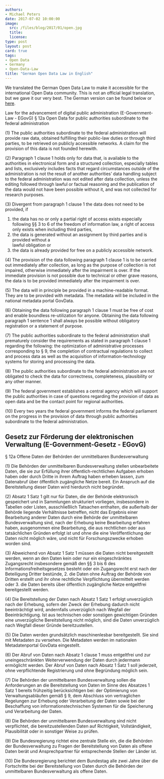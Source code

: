 ```yaml
---
authors:
- Michael Peters
date: 2017-07-02 10:00:00
image:
  src: /files/blog/2017/01/open.jpg
  title: 
  license:
type: post
layout: post
card: true
tags:
- Open Data
- Germany
- Open-Data-Law
title: "German Open Data Law in English"
---
```

We translated the German Open Data Law to make it accessible for the international Open Data community. This is not an official legal translation, but we gave it our very best. The German version can be found below or [here](https://www.gesetze-im-internet.de/egovg/__12a.html).

Law for the advancement of digital public administration 
	(E-Government-Law - EGovG)
§ 12a Open Data for public authorities subordinate to the federal administration

(1) The public authorities subordinate to the federal administration will provide raw data, obtained fulfilling their public-law duties or through third parties, to be retrieved on publicly accessible networks. A claim for the provision of this data is not founded herewith. 

(2) Paragraph 1 clause 1 holds only for data that, 
is available to the authorities in electronical form and a structured collection, especially tables and lists, exclusively includes facts that regard circumstances outside of the administration is not the result of another authorities’ data handling subject to the federal administration was not edited after data collection, unless the editing followed through lawful or factual reasoning and the publication of the data would not have been possible without it, and 
was not collected for research purposes.

(3) Divergent from paragraph 1 clause 1 the data does not need to be provided, if
 1. the data has no or only a partial right of access exists especially following §§ 3 to 6
   of the freedom of information law, a right of access only exists when including third parties,
 2. the data is generated without an assignment by third parties and is provided without a   
       lawful obligation or 
 3. the data is already provided for free on a publicly accessible network. 

(4) The provision of the data following paragraph 1 clause 1 is to be carried out immediately after collection, as long as the purpose of collection is not impaired, otherwise immediately after the impairment is over. If the immediate provision is not possible due to technical or other grave reasons, the data is to be provided immediately after the impairment is over. 

(5) The data will in principle be provided in a machine-readable format. They are to be provided with metadata. The metadata will be included in the national metadata portal GovData. 

(6) Obtaining the data following paragraph 1 clause 1 must be free of cost and enable boundless re-utilization for anyone. Obtaining the data following paragraph 1 sentence 1 shall always be possible without obligatory registration or a statement of purpose.

(7) The public authorities subordinate to the federal administration shall prematurely consider the requirements as stated in paragraph 1 clause 1 regarding the following: the optimization of administrative processes corresponding to § 9, the completion of contractual regulations to collect and process data as well as the acquisition of information-technology systems for storing and processing the data. 

(8) The public authorities subordinate to the federal administration are not obligated to check the data for correctness, completeness, plausibility or any other manner. 

(9) The federal government establishes a central agency which will support the public authorities in case of questions regarding the provision of data as open data and be the contact point for regional authorities. 

(10) Every two years the federal government informs the federal parliament on the progress in the provision of data through public authorities subordinate to the federal administration.



<h2> Gesetz zur Förderung der elektronischen Verwaltung (E-Government-Gesetz - EGovG) </h2>

§ 12a Offene Daten der Behörden der unmittelbaren Bundesverwaltung

(1) Die Behörden der unmittelbaren Bundesverwaltung stellen unbearbeitete Daten, die sie zur Erfüllung ihrer öffentlich-rechtlichen Aufgaben erhoben haben oder durch Dritte in ihrem Auftrag haben erheben lassen, zum Datenabruf über öffentlich zugängliche Netze bereit. Ein Anspruch auf die Bereitstellung dieser Daten wird hierdurch nicht begründet.

(2) Absatz 1 Satz 1 gilt nur für Daten, die der Behörde elektronisch gespeichert und in Sammlungen strukturiert vorliegen, insbesondere in Tabellen oder Listen,
ausschließlich Tatsachen enthalten, die außerhalb der Behörde liegende Verhältnisse betreffen,
nicht das Ergebnis einer Bearbeitung anderer Daten durch eine Behörde der unmittelbaren Bundesverwaltung sind, nach der Erhebung keine Bearbeitung erfahren haben, ausgenommen eine Bearbeitung, die aus rechtlichen oder aus tatsächlichen Gründen erfolgt ist und ohne die eine Veröffentlichung der Daten nicht möglich wäre, und nicht für Forschungszwecke erhoben worden sind.

(3) Abweichend von Absatz 1 Satz 1 müssen die Daten nicht bereitgestellt werden, wenn
an den Daten kein oder nur ein eingeschränktes Zugangsrecht insbesondere gemäß den §§ 3 bis 6 des Informationsfreiheitsgesetzes besteht oder ein Zugangsrecht erst nach der Beteiligung Dritter bestünde,
      2. die Daten ohne Auftrag der Behörde von Dritten erstellt und ihr ohne rechtliche Verpflichtung übermittelt werden oder
      3. die Daten bereits über öffentlich zugängliche Netze entgeltfrei bereitgestellt werden.

(4) Die Bereitstellung der Daten nach Absatz 1 Satz 1 erfolgt unverzüglich nach der Erhebung, sofern der Zweck der Erhebung dadurch nicht beeinträchtigt wird, andernfalls unverzüglich nach Wegfall der Beeinträchtigung. Ist aus technischen oder sonstigen gewichtigen Gründen eine unverzügliche Bereitstellung nicht möglich, sind die Daten unverzüglich nach Wegfall dieser Gründe bereitzustellen.

(5) Die Daten werden grundsätzlich maschinenlesbar bereitgestellt. Sie sind mit Metadaten zu versehen. Die Metadaten werden im nationalen Metadatenportal GovData eingestellt.

(6) Der Abruf von Daten nach Absatz 1 clause 1 muss entgeltfrei und zur uneingeschränkten Weiterverwendung der Daten durch jedermann ermöglicht werden. Der Abruf von Daten nach Absatz 1 Satz 1 soll jederzeit, ohne verpflichtende Registrierung und ohne Begründung möglich sein.

(7) Die Behörden der unmittelbaren Bundesverwaltung sollen die Anforderungen an die Bereitstellung von Daten im Sinne des Absatzes 1 Satz 1 bereits frühzeitig berücksichtigen bei:
der Optimierung von Verwaltungsabläufen gemäß § 9, dem Abschluss von vertraglichen Regelungen zur Erhebung oder Verarbeitung der Daten sowie bei der Beschaffung von informationstechnischen Systemen für die Speicherung und Verarbeitung der Daten.

(8) Die Behörden der unmittelbaren Bundesverwaltung sind nicht verpflichtet, die bereitzustellenden Daten auf Richtigkeit, Vollständigkeit, Plausibilität oder in sonstiger Weise zu prüfen.

(9) Die Bundesregierung richtet eine zentrale Stelle ein, die die Behörden der Bundesverwaltung zu Fragen der Bereitstellung von Daten als offene Daten berät und Ansprechpartner für entsprechende Stellen der Länder ist.

(10) Die Bundesregierung berichtet dem Bundestag alle zwei Jahre über die Fortschritte bei der Bereitstellung von Daten durch die Behörden der unmittelbaren Bundesverwaltung als offene Daten.
